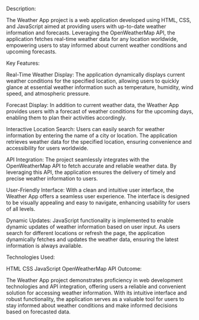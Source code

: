 Description:

The Weather App project is a web application developed using HTML, CSS, and JavaScript aimed at providing users with up-to-date weather information and forecasts. Leveraging the OpenWeatherMap API, the application fetches real-time weather data for any location worldwide, empowering users to stay informed about current weather conditions and upcoming forecasts.

Key Features:

Real-Time Weather Display:
The application dynamically displays current weather conditions for the specified location, allowing users to quickly glance at essential weather information such as temperature, humidity, wind speed, and atmospheric pressure.

Forecast Display:
In addition to current weather data, the Weather App provides users with a forecast of weather conditions for the upcoming days, enabling them to plan their activities accordingly.

Interactive Location Search:
Users can easily search for weather information by entering the name of a city or location. The application retrieves weather data for the specified location, ensuring convenience and accessibility for users worldwide.

API Integration:
The project seamlessly integrates with the OpenWeatherMap API to fetch accurate and reliable weather data. By leveraging this API, the application ensures the delivery of timely and precise weather information to users.

User-Friendly Interface:
With a clean and intuitive user interface, the Weather App offers a seamless user experience. The interface is designed to be visually appealing and easy to navigate, enhancing usability for users of all levels.

Dynamic Updates:
JavaScript functionality is implemented to enable dynamic updates of weather information based on user input. As users search for different locations or refresh the page, the application dynamically fetches and updates the weather data, ensuring the latest information is always available.

Technologies Used:

HTML
CSS
JavaScript
OpenWeatherMap API
Outcome:

The Weather App project demonstrates proficiency in web development technologies and API integration, offering users a reliable and convenient solution for accessing weather information. With its intuitive interface and robust functionality, the application serves as a valuable tool for users to stay informed about weather conditions and make informed decisions based on forecasted data.
